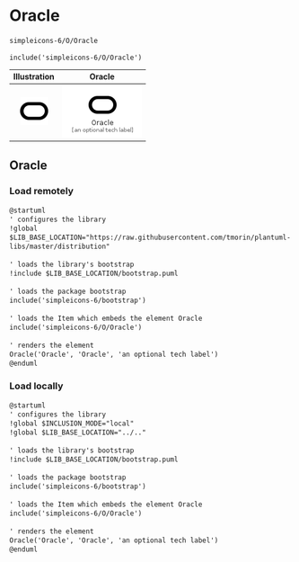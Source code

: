 # Oracle


```text
simpleicons-6/O/Oracle
```

```text
include('simpleicons-6/O/Oracle')
```



| Illustration | Oracle |
| :---: | :---: |
| ![illustration for Illustration](../../simpleicons-6/O/Oracle.png) | ![illustration for Oracle](../../simpleicons-6/O/Oracle.Local.png) |




## Oracle

### Load remotely
```plantuml
@startuml
' configures the library
!global $LIB_BASE_LOCATION="https://raw.githubusercontent.com/tmorin/plantuml-libs/master/distribution"

' loads the library's bootstrap
!include $LIB_BASE_LOCATION/bootstrap.puml

' loads the package bootstrap
include('simpleicons-6/bootstrap')

' loads the Item which embeds the element Oracle
include('simpleicons-6/O/Oracle')

' renders the element
Oracle('Oracle', 'Oracle', 'an optional tech label')
@enduml
```

### Load locally
```plantuml
@startuml
' configures the library
!global $INCLUSION_MODE="local"
!global $LIB_BASE_LOCATION="../.."

' loads the library's bootstrap
!include $LIB_BASE_LOCATION/bootstrap.puml

' loads the package bootstrap
include('simpleicons-6/bootstrap')

' loads the Item which embeds the element Oracle
include('simpleicons-6/O/Oracle')

' renders the element
Oracle('Oracle', 'Oracle', 'an optional tech label')
@enduml
```

